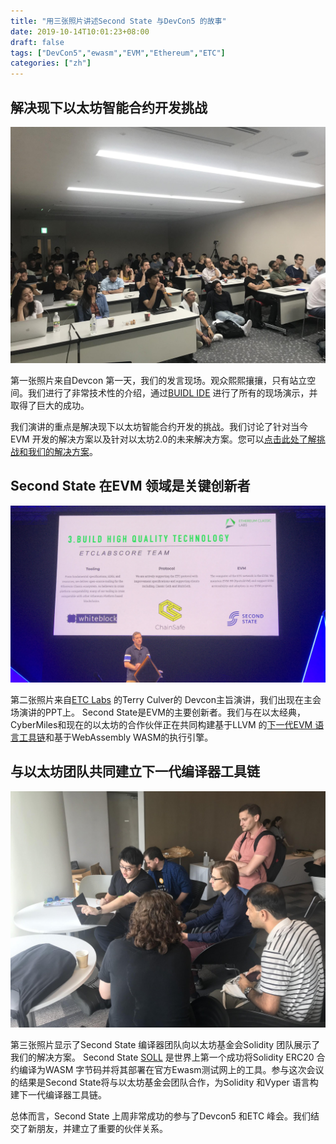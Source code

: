 ```yaml
---
title: "用三张照片讲述Second State 与DevCon5 的故事"
date: 2019-10-14T10:01:23+08:00
draft: false
tags: ["DevCon5","ewasm","EVM","Ethereum","ETC"]
categories: ["zh"]
---
```


## 解决现下以太坊智能合约开发挑战

![Second State at DevCon5](/images/20191014-SecondState-at-DevCon5-01.png)

第一张照片来自Devcon 第一天，我们的发言现场。观众熙熙攘攘，只有站立空间。我们进行了非常技术性的介绍，通过[BUIDL IDE](https://docs.secondstate.io/buidl-developer-tool/why-buidl) 进行了所有的现场演示，并取得了巨大的成功。

我们演讲的重点是解决现下以太坊智能合约开发的挑战。我们讨论了针对当今EVM 开发的解决方案以及针对以太坊2.0的未来解决方案。您可以[点击此处了解挑战和我们的解决方案](https://www.secondstate.io/devcon5/)。

## Second State 在EVM 领域是关键创新者

![Second State at DevCon5](/images/20191014-SecondState-at-DevCon5-02.png)

第二张照片来自[ETC Labs](https://etclabs.org/) 的Terry Culver的 Devcon主旨演讲，我们出现在主会场演讲的PPT上。 Second State是EVM的主要创新者。我们与在以太经典，CyberMiles和现在的以太坊的合作伙伴正在共同构建基于LLVM 的[下一代EVM 语言工具链](https://blog.secondstate.io/post/20190901-etc-partners-with-secondstate/)和基于WebAssembly WASM的执行引擎。

## 与以太坊团队共同建立下一代编译器工具链

![Second State at DevCon5](/images/20191014-SecondState-at-DevCon5-03.png)

第三张照片显示了Second State 编译器团队向以太坊基金会Solidity 团队展示了我们的解决方案。 Second State [SOLL](https://github.com/second-state/soll) 是世界上第一个成功将Solidity ERC20 合约编译为WASM 字节码并将其部署在官方Ewasm测试网上的工具。参与这次会议的结果是Second State将与以太坊基金会团队合作，为Solidity 和Vyper 语言构建下一代编译器工具链。

总体而言，Second State 上周非常成功的参与了Devcon5 和ETC 峰会。我们结交了新朋友，并建立了重要的伙伴关系。
